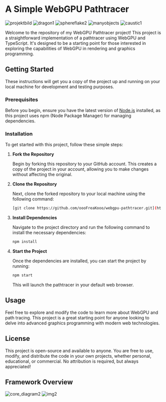 # A Simple WebGPU Pathtracer

![projektbild](https://github.com/user-attachments/assets/cba4d817-094c-4a78-8b2d-f365d7bd4f54)
![dragon1](https://github.com/oooFreaKooo/WebGPU_Simple_Pathtracer/assets/60832668/7f8c6265-2c88-486d-8ad9-17761430a193)
![sphereflake2](https://github.com/oooFreaKooo/WebGPU_Simple_Pathtracer/assets/60832668/92c27dca-96e5-4ff2-a43c-effc1ed5baa6)
![manyobjects](https://github.com/oooFreaKooo/WebGPU_Simple_Pathtracer/assets/60832668/21047ea3-939c-4cda-8802-b2e59d3dee6d)
![caustic1](https://github.com/oooFreaKooo/WebGPU_Simple_Pathtracer/assets/60832668/3dd66f00-3575-4703-a26b-b76a4af91ded)


Welcome to the repository of my WebGPU Pathtracer project! This project is a straightforward implementation of a pathtracer using WebGPU and TypeScript. It's designed to be a starting point for those interested in exploring the capabilities of WebGPU in rendering and graphics programming.


## Getting Started

These instructions will get you a copy of the project up and running on your local machine for development and testing purposes.

### Prerequisites

Before you begin, ensure you have the latest version of [Node.js](https://nodejs.org/) installed, as this project uses npm (Node Package Manager) for managing dependencies.

### Installation

To get started with this project, follow these simple steps:

1. **Fork the Repository**

   Begin by forking this repository to your GitHub account. This creates a copy of the project in your account, allowing you to make changes without affecting the original.

2. **Clone the Repository**

   Next, clone the forked repository to your local machine using the following command:

   ```bash
   [git clone https://github.com/oooFreaKooo/webgpu-pathtracer.git](https://github.com/oooFreaKooo/WebGPU_Simple_Pathtracer.git)
   ```

3. **Install Dependencies**

   Navigate to the project directory and run the following command to install the necessary dependencies:

   ```bash
   npm install
   ```

4. **Start the Project**

   Once the dependencies are installed, you can start the project by running:

   ```bash
   npm start
   ```

   This will launch the pathtracer in your default web browser.

## Usage

Feel free to explore and modify the code to learn more about WebGPU and path tracing. This project is a great starting point for anyone looking to delve into advanced graphics programming with modern web technologies.

## License

This project is open-source and available to anyone. You are free to use, modify, and distribute the code in your own projects, whether personal, educational, or commercial. No attribution is required, but always appreciated!

## Framework Overview
![core_diagram2](https://github.com/oooFreaKooo/WebGPU_Simple_Pathtracer/assets/60832668/c56b46b3-366a-4dee-8c80-2b72880a8517)
![img2](https://github.com/user-attachments/assets/19779169-7231-4af8-83c4-5091cb28909d)

